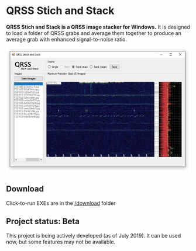 # QRSS Stich and Stack

**QRSS Stich and Stack is a QRSS image stacker for Windows.** It is designed to load a folder of QRSS grabs and average them together to produce an average grab with enhanced signal-to-noise ratio.

![](/src/QRSS-Stitch-and-Stack/screenshot.jpg)

## Download

Click-to-run EXEs are in the [/download](/download) folder

## Project status: Beta

This project is being actively developed (as of July 2019). It can be used now, but some features may not be available. 